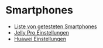 # Smartphones

- [Liste von getesteten Smartphones](../CompatiblePhones/ListOfTestedPhones.md)
- [Jelly Pro Einstellungen](../CompatiblePhones/Jelly.md)
- [Huawei Einstellungen](../CompatiblePhones/Huawei.md)